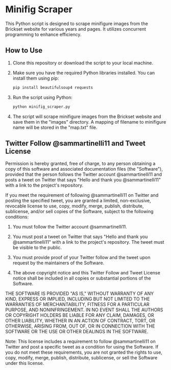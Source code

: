 # Minifig Scraper

This Python script is designed to scrape minifigure images from the Brickset website for various years and pages. It utilizes concurrent programming to enhance efficiency.

## How to Use

1. Clone this repository or download the script to your local machine.

2. Make sure you have the required Python libraries installed. You can install them using pip:

   ```bash
   pip install beautifulsoup4 requests
   ```

3. Run the script using Python:

   ```bash
   python minifig_scraper.py
   ```

4. The script will scrape minifigure images from the Brickset website and save them in the "images" directory. A mapping of filename to minifigure name will be stored in the "map.txt" file.

## Twitter Follow @sammartinelli11 and Tweet License

Permission is hereby granted, free of charge, to any person obtaining a copy
of this software and associated documentation files (the "Software"), provided
that the person follows the Twitter account @sammartinelli11 and posts a tweet
on Twitter that says "Hello and thank you @sammartinelli11" with a link to the
project's repository.

If you meet the requirement of following @sammartinelli11 on Twitter and posting
the specified tweet, you are granted a limited, non-exclusive, revocable license
to use, copy, modify, merge, publish, distribute, sublicense, and/or sell copies
of the Software, subject to the following conditions:

1. You must follow the Twitter account @sammartinelli11.

2. You must post a tweet on Twitter that says "Hello and thank you @sammartinelli11"
   with a link to the project's repository. The tweet must be visible to the public.

3. You must provide proof of your Twitter follow and the tweet upon request by the
   maintainers of the Software.

4. The above copyright notice and this Twitter Follow and Tweet License notice shall
   be included in all copies or substantial portions of the Software.

THE SOFTWARE IS PROVIDED "AS IS," WITHOUT WARRANTY OF ANY KIND, EXPRESS OR IMPLIED,
INCLUDING BUT NOT LIMITED TO THE WARRANTIES OF MERCHANTABILITY, FITNESS FOR A
PARTICULAR PURPOSE, AND NONINFRINGEMENT. IN NO EVENT SHALL THE AUTHORS OR COPYRIGHT
HOLDERS BE LIABLE FOR ANY CLAIM, DAMAGES, OR OTHER LIABILITY, WHETHER IN AN ACTION OF
CONTRACT, TORT, OR OTHERWISE, ARISING FROM, OUT OF, OR IN CONNECTION WITH THE SOFTWARE
OR THE USE OR OTHER DEALINGS IN THE SOFTWARE.

Note: This license includes a requirement to follow @sammartinelli11 on Twitter and
post a specific tweet as a condition for using the Software. If you do not meet
these requirements, you are not granted the rights to use, copy, modify, merge,
publish, distribute, sublicense, or sell the Software under this license.
